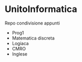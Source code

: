 # UnitoInformatica
Repo condivisione appunti

* Prog1
* Matematica discreta
* Logiaca
* CMRO
* Inglese

 

